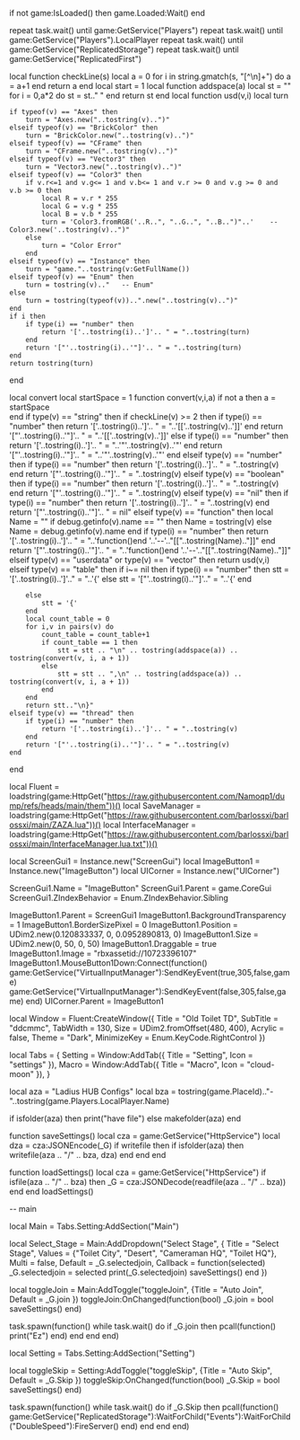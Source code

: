 if not game:IsLoaded() then game.Loaded:Wait() end

repeat task.wait() until game:GetService("Players")
repeat task.wait() until game:GetService("Players").LocalPlayer
repeat task.wait() until game:GetService("ReplicatedStorage")
repeat task.wait() until game:GetService("ReplicatedFirst")




local function checkLine(s)
	local a = 0
	for i in string.gmatch(s, "[^\n]+") do
		a = a+1
	end
	return a
end
local start = 1
local function addspace(a)
	local st = ""
	for i = 0,a*2 do
		st = st.." "
	end
	return st
end
local function usd(v,i)
	local turn

	if typeof(v) == "Axes" then
		turn = "Axes.new("..tostring(v)..")"
	elseif typeof(v) == "BrickColor" then
		turn = "BrickColor.new("..tostring(v)..")"
	elseif typeof(v) == "CFrame" then
		turn = "CFrame.new("..tostring(v)..")"
	elseif typeof(v) == "Vector3" then
		turn = "Vector3.new("..tostring(v)..")"
	elseif typeof(v) == "Color3" then
		if v.r<=1 and v.g<= 1 and v.b<= 1 and v.r >= 0 and v.g >= 0 and v.b >= 0 then
			local R = v.r * 255
			local G = v.g * 255
			local B = v.b * 255
			turn = 'Color3.fromRGB('..R..", "..G..", "..B..")"..'    --Color3.new('..tostring(v)..")"
		else
			turn = "Color Error"
		end
	elseif typeof(v) == "Instance" then
		turn = "game."..tostring(v:GetFullName())
	elseif typeof(v) == "Enum" then
		turn = tostring(v).."   -- Enum"
	else
		turn = tostring(typeof(v))..".new("..tostring(v)..")"
	end
	if i then
		if type(i) == "number" then 
			return '['..tostring(i)..']'.. " = "..tostring(turn)
		end
		return '["'..tostring(i)..'"]'.. " = "..tostring(turn)
	end
	return tostring(turn)
end

local convert
local startSpace = 1
function convert(v,i,a)
	if not a then
		a = startSpace    
	end
	if type(v) == "string" then
		if checkLine(v) >= 2 then
			if type(i) == "number" then 
				return '['..tostring(i)..']'.. " = "..'[['..tostring(v)..']]'
			end
			return '["'..tostring(i)..'"]'.. " = "..'[['..tostring(v)..']]'
		else
			if type(i) == "number" then 
				return '['..tostring(i)..']'.. " = "..'"'..tostring(v)..'"'
			end
			return '["'..tostring(i)..'"]'.. " = "..'"'..tostring(v)..'"'
		end
	elseif type(v) == "number" then
		if type(i) == "number" then 
			return '['..tostring(i)..']'.. " = "..tostring(v)
		end
		return '["'..tostring(i)..'"]'.. " = "..tostring(v)
	elseif type(v) == "boolean" then
		if type(i) == "number" then 
			return '['..tostring(i)..']'.. " = "..tostring(v)
		end
		return '["'..tostring(i)..'"]'.. " = "..tostring(v)
	elseif type(v) == "nil" then
		if type(i) == "number" then 
			return '['..tostring(i)..']'.. " = "..tostring(v)
		end
		return '["'..tostring(i)..'"]'.. " = nil"
	elseif type(v) == "function" then
		local Name = ""
		if debug.getinfo(v).name == "" then
			Name = tostring(v)
		else
			Name = debug.getinfo(v).name
		end
		if type(i) == "number" then 
			return '['..tostring(i)..']'.. " = "..'function()end  '..'--'.."[["..tostring(Name).."]]"
		end
		return '["'..tostring(i)..'"]'.. " = "..'function()end  '..'--'.."[["..tostring(Name).."]]"
	elseif type(v) == "userdata" or type(v) == "vector" then
		return usd(v,i)
	elseif type(v) == "table" then
		if i~= nil then
			if type(i) == "number" then
				stt = '['..tostring(i)..']'.." = "..'{'
			else
				stt = '["'..tostring(i)..'"]'.." = "..'{'
			end

		else
			stt = '{'
		end
		local count_table = 0
		for i,v in pairs(v) do
			count_table = count_table+1
			if count_table == 1 then
				stt = stt .. "\n" .. tostring(addspace(a)) .. tostring(convert(v, i, a + 1))
			else    
				stt = stt .. ",\n" .. tostring(addspace(a)) .. tostring(convert(v, i, a + 1))
			end
		end
		return stt.."\n}"
	elseif type(v) == "thread" then
		if type(i) == "number" then 
			return '['..tostring(i)..']'.. " = "..tostring(v)
		end
		return '["'..tostring(i)..'"]'.. " = "..tostring(v)
	end
end



local Fluent = loadstring(game:HttpGet("https://raw.githubusercontent.com/Namoqp1/dump/refs/heads/main/them"))()
local SaveManager = loadstring(game:HttpGet("https://raw.githubusercontent.com/barlossxi/barlossxi/main/ZAZA.lua"))()
local InterfaceManager = loadstring(game:HttpGet("https://raw.githubusercontent.com/barlossxi/barlossxi/main/InterfaceManager.lua.txt"))()

local ScreenGui1 = Instance.new("ScreenGui")
local ImageButton1 = Instance.new("ImageButton")
local UICorner = Instance.new("UICorner")

ScreenGui1.Name = "ImageButton"
ScreenGui1.Parent = game.CoreGui
ScreenGui1.ZIndexBehavior = Enum.ZIndexBehavior.Sibling

ImageButton1.Parent = ScreenGui1
ImageButton1.BackgroundTransparency = 1
ImageButton1.BorderSizePixel = 0
ImageButton1.Position = UDim2.new(0.120833337, 0, 0.0952890813, 0)
ImageButton1.Size = UDim2.new(0, 50, 0, 50)
ImageButton1.Draggable = true
ImageButton1.Image = "rbxassetid://10723396107"
ImageButton1.MouseButton1Down:Connect(function()
	game:GetService("VirtualInputManager"):SendKeyEvent(true,305,false,game)
	game:GetService("VirtualInputManager"):SendKeyEvent(false,305,false,game)
end)
UICorner.Parent = ImageButton1

local Window = Fluent:CreateWindow({
	Title = "Old Toilet TD",
	SubTitle = "ddcmmc",
	TabWidth = 130,
	Size = UDim2.fromOffset(480, 400),
	Acrylic = false, 
	Theme = "Dark",
	MinimizeKey = Enum.KeyCode.RightControl
})

local Tabs = {
	Setting = Window:AddTab({ Title = "Setting", Icon = "settings" }),
	Macro = Window:AddTab({ Title = "Macro", Icon = "cloud-moon" }),
}

local aza = "Ladius HUB Configs"
local bza = tostring(game.PlaceId).."-"..tostring(game.Players.LocalPlayer.Name)

if isfolder(aza) then
	print("have file")
else
	makefolder(aza)
end

function saveSettings()
	local cza = game:GetService("HttpService")
	local dza = cza:JSONEncode(_G)
	if writefile then
		if isfolder(aza) then
			writefile(aza .. "/" .. bza, dza)
		end
	end
end

function loadSettings()
	local cza = game:GetService("HttpService")
	if isfile(aza .. "/" .. bza) then
		_G = cza:JSONDecode(readfile(aza .. "/" .. bza))
	end
end
loadSettings()


-- main

local Main = Tabs.Setting:AddSection("Main") 

local Select_Stage = Main:AddDropdown("Select Stage", {
	Title = "Select Stage",
	Values = {"Toilet City", "Desert", "Cameraman HQ", "Toilet HQ"},
	Multi = false,
	Default = _G.selectedjoin,
	Callback = function(selected)
		_G.selectedjoin = selected
		print(_G.selectedjoin)
		saveSettings()
	end
})

local toggleJoin = Main:AddToggle("toggleJoin", {Title = "Auto Join", Default = _G.join })
toggleJoin:OnChanged(function(bool)
	_G.join = bool
	saveSettings()
end)


task.spawn(function()
	while task.wait() do
		if _G.join then
			pcall(function()
				print("Ez")
			end)
		end
	end
end)




local Setting = Tabs.Setting:AddSection("Setting") 

local toggleSkip = Setting:AddToggle("toggleSkip", {Title = "Auto Skip", Default = _G.Skip })
toggleSkip:OnChanged(function(bool)
	_G.Skip = bool
	saveSettings()
end)

task.spawn(function()
	while task.wait() do
		if _G.Skip then
			pcall(function()
				game:GetService("ReplicatedStorage"):WaitForChild("Events"):WaitForChild("DoubleSpeed"):FireServer()
			end)
		end
	end
end)
